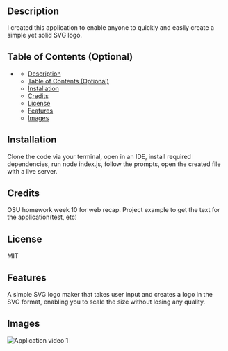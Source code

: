 # <SVG LOGO MAKER>

## Description

I created this application to enable anyone to quickly and easily create a simple yet solid SVG logo.
## Table of Contents (Optional)

- [](#)
  - [Description](#description)
  - [Table of Contents (Optional)](#table-of-contents-optional)
  - [Installation](#installation)
  - [Credits](#credits)
  - [License](#license)
  - [Features](#features)
  - [Images](#images)

## Installation

Clone the code via your terminal, open in an IDE, install required dependencies, run node index.js, follow the prompts, open the created file with a live server.


## Credits

OSU homework week 10 for web recap. Project example to get the text for the application(test, etc)

## License

MIT

## Features

A simple SVG logo maker that takes user input and creates a logo in the SVG format, enabling you to scale the size without losing any quality.

## Images

![Application video 1]((https://drive.google.com/file/d/1c4gXIzT4g7dk_Q1FzTDfHBCalnTlFsju/view))

